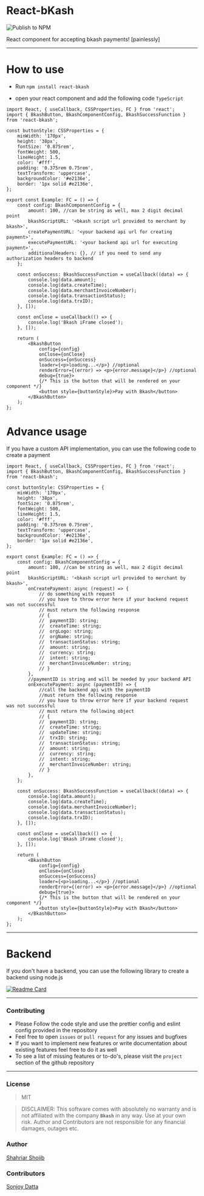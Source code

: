 # React-bKash

![Publish to NPM](https://github.com/shahriar-shojib/React-bKash/workflows/Publish%20to%20NPM%20and%20Github%20Packages/badge.svg)

React component for accepting bkash payments! [painlessly]

---

# How to use

- Run `npm install react-bkash`

- open your react component and add the following code `TypeScript`

```tsx
import React, { useCallback, CSSProperties, FC } from 'react';
import { BkashButton, BkashComponentConfig, BkashSuccessFunction } from 'react-bkash';

const buttonStyle: CSSProperties = {
	minWidth: '170px',
	height: '38px',
	fontSize: '0.875rem',
	fontWeight: 500,
	lineHeight: 1.5,
	color: '#fff',
	padding: '0.375rem 0.75rem',
	textTransform: 'uppercase',
	backgroundColor: '#e2136e',
	border: '1px solid #e2136e',
};

export const Example: FC = () => {
	const config: BkashComponentConfig = {
		amount: 100, //can be string as well, max 2 digit decimal point
		bkashScriptURL: '<bkash script url provided to merchant by bkash>',
		createPaymentURL: '<your backend api url for creating payment>',
		executePaymentURL: '<your backend api url for executing payment>',
		additionalHeaders: {}, // if you need to send any authorization headers to backend
	};

	const onSuccess: BkashSuccessFunction = useCallback((data) => {
		console.log(data.amount);
		console.log(data.createTime);
		console.log(data.merchantInvoiceNumber);
		console.log(data.transactionStatus);
		console.log(data.trxID);
	}, []);

	const onClose = useCallback(() => {
		console.log('Bkash iFrame closed');
	}, []);

	return (
		<BkashButton
			config={config}
			onClose={onClose}
			onSuccess={onSuccess}
			loader={<p>loading...</p>} //optional
			renderError={(error) => <p>{error.message}</p>} //optional
			debug={true}>
			{/* This is the button that will be rendered on your component */}
			<button style={buttonStyle}>Pay with Bkash</button>
		</BkashButton>
	);
};
```

# Advance usage

If you have a custom API implementation, you can use the following code to create a payment

```tsx
import React, { useCallback, CSSProperties, FC } from 'react';
import { BkashButton, BkashComponentConfig, BkashSuccessFunction } from 'react-bkash';

const buttonStyle: CSSProperties = {
	minWidth: '170px',
	height: '38px',
	fontSize: '0.875rem',
	fontWeight: 500,
	lineHeight: 1.5,
	color: '#fff',
	padding: '0.375rem 0.75rem',
	textTransform: 'uppercase',
	backgroundColor: '#e2136e',
	border: '1px solid #e2136e',
};

export const Example: FC = () => {
	const config: BkashComponentConfig = {
		amount: 100, //can be string as well, max 2 digit decimal point
		bkashScriptURL: '<bkash script url provided to merchant by bkash>',
		onCreatePayment: async (request) => {
			// do something with request
			// you have to throw error here if your backend request was not successful
			// must return the following response
			// {
			// 	paymentID: string;
			// 	createTime: string;
			// 	orgLogo: string;
			// 	orgName: string;
			// 	transactionStatus: string;
			// 	amount: string;
			// 	currency: string;
			// 	intent: string;
			// 	merchantInvoiceNumber: string;
			// }
		},
		//paymentID is string and will be needed by your backend API
		onExecutePayment: async (paymentID) => {
			//call the backend api with the paymentID
			//must return the following response
			// you have to throw error here if your backend request was not successful
			// must return the following object
			// {
			// 	paymentID: string;
			// 	createTime: string;
			// 	updateTime: string;
			// 	trxID: string;
			// 	transactionStatus: string;
			// 	amount: string;
			// 	currency: string;
			// 	intent: string;
			// 	merchantInvoiceNumber: string;
			// }
		},
	};

	const onSuccess: BkashSuccessFunction = useCallback((data) => {
		console.log(data.amount);
		console.log(data.createTime);
		console.log(data.merchantInvoiceNumber);
		console.log(data.transactionStatus);
		console.log(data.trxID);
	}, []);

	const onClose = useCallback(() => {
		console.log('Bkash iFrame closed');
	}, []);

	return (
		<BkashButton
			config={config}
			onClose={onClose}
			onSuccess={onSuccess}
			loader={<p>loading...</p>} //optional
			renderError={(error) => <p>{error.message}</p>} //optional
			debug={true}>
			{/* This is the button that will be rendered on your component */}
			<button style={buttonStyle}>Pay with Bkash</button>
		</BkashButton>
	);
};
```

---

# Backend

If you don't have a backend, you can use the following library to create a backend using node.js

[![Readme Card](https://github-readme-stats.vercel.app/api/pin/?username=shahriar-shojib&repo=bkash-payment-gateway&enable_icons=true)](https://github.com/shahriar-shojib/bkash-payment-gateway)

---

### Contributing

- Please Follow the code style and use the prettier config and eslint config provided in the repository
- Feel free to open `issues` or `pull request` for any issues and bugfixes
- If you want to implement new features or write documentation about existing features feel free to do it as well
- To see a list of missing features or to-do's, please visit the `project` section of the github repository

---

### License

> MIT

> DISCLAIMER: This software comes with absolutely no warranty and is not affiliated with the company **`Bkash`** in any way. Use at your own risk. Author and Contributors are not responsible for any financial damages, outages etc.

### Author

[Shahriar Shojib](https://github.com/shahriar-shojib)

### Contributors

[Sonjoy Datta](https://github.com/sonjoydatta)
